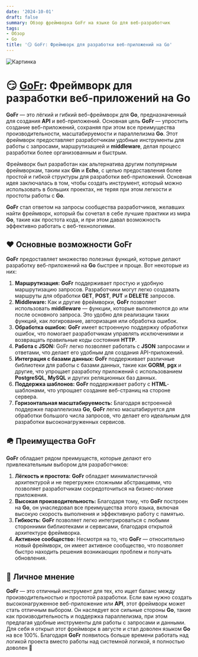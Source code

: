 ```yaml
---
date: '2024-10-01'
draft: false
summary: Обзор фреймворка GoFr на языке Go для веб-разработчик
tags:
- Обзор
- Go
title: '😏 GoFr: Фреймворк для разработки веб-приложений на Go'
---
```


![Картинка](http://localhost:1313/images/posts/image_44.jpg)

# 😏 [**GoFr**](https://gofr.dev/): Фреймворк для разработки веб-приложений на Go

**GoFr** — это лёгкий и гибкий веб-фреймворк для **Go**, предназначенный для создания **API** и веб-приложений. Основная цель **GoFr** — упростить создание веб-приложений, сохраняя при этом все преимущества производительности, масштабируемости и параллелизма **Go**. Этот фреймворк предоставляет разработчикам удобные инструменты для работы с запросами, маршрутизацией и **middleware**, делая процесс разработки более организованным и быстрым.

Фреймворк был разработан как альтернатива другим популярным фреймворкам, таким как **Gin** и **Echo**, с целью предоставления более простой и гибкой структуры для разработки веб-приложений. Основная идея заключалась в том, чтобы создать инструмент, который можно использовать в больших проектах, не теряя при этом легкости и простоты работы с **Go**.

**GoFr** стал ответом на запросы сообщества разработчиков, желавших найти фреймворк, который бы сочетал в себе лучшие практики из мира **Go**, такие как простота кода, и при этом давал возможность эффективно работать с веб-технологиями.

## ❤️ Основные возможности GoFr
**GoFr** предоставляет множество полезных функций, которые делают разработку веб-приложений на **Go** быстрее и проще. Вот некоторые из них:
1. **__Маршрутизация:__** **GoFr** поддерживает простую и удобную маршрутизацию запросов. Разработчики могут легко создавать маршруты для обработки **GET**, **POST**, **PUT** и **DELETE** запросов.
2. **__Middleware:__** Как и другие фреймворки, **GoFr** позволяет использовать **middleware** — функции, которые выполняются до или после основного запроса. Это удобно для реализации таких функций, как логирование, авторизация или обработка ошибок.
3. **__Обработка ошибок:__** **GoFr** имеет встроенную поддержку обработки ошибок, что помогает разработчикам управлять исключениями и возвращать правильные коды состояния **HTTP**.
4. **__Работа с JSON:__** GoFr легко позволяет работать с **JSON** запросами и ответами, что делает его удобным для создания API-приложений.
5. **__Интеграция с базами данных:__ GoFr** поддерживает различные библиотеки для работы с базами данных, такие как **GORM**, **pgx** и другие, что упрощает разработку приложений с использованием **PostgreSQL**, **MySQL** и других реляционных баз данных.
6. **__Поддержка шаблонов:__** **GoFr** поддерживает работу с **HTML**-шаблонами, что упрощает создание веб-страниц на стороне сервера.
7. **__Горизонтальная масштабируемость:__** Благодаря встроенной поддержке параллелизма **Go**, **GoFr** легко масштабируется для обработки большого числа запросов, что делает его идеальным для разработки высоконагруженных сервисов.

## 🪖 Преимущества GoFr
**GoFr** обладает рядом преимуществ, которые делают его привлекательным выбором для разработчиков:
1. **__Лёгкость и простота:__** **GoFr** обладает минималистичной архитектурой и не перегружен сложными абстракциями, что позволяет разработчикам сосредоточиться на бизнес-логике приложения.
2. **__Высокая производительность:__** Благодаря тому, что **GoFr** построен на **Go**, он унаследовал все преимущества этого языка, включая высокую скорость выполнения и эффективную работу с памятью.
3. **__Гибкость:__** **GoFr** позволяет легко интегрироваться с любыми сторонними библиотеками и сервисами, благодаря открытой архитектуре фреймворка.
4. **__Активное сообщество:__** Несмотря на то, что **GoFr** — относительно новый фреймворк, он имеет активное сообщество, что позволяет быстро находить решения возникающих проблем и получать обновления.

## 🥷 Личное мнение
**GoFr** — это отличный инструмент для тех, кто ищет баланс между производительностью и простотой разработки. Если вам нужно создать высоконагруженное веб-приложение или **API**, этот фреймворк может стать отличным выбором. Он наследует все сильные стороны **Go**, такие как производительность и поддержка параллелизма, при этом предлагая удобные инструменты для работы с запросами и данными.
Для себя я открыл этот фреймворк в августе и стал доволен языком **Go** на все 100%. Благодаря **GoFr** появилось больше времени работать над логикой проекта вместо работы над системной логикой, я полностью доволен 🥤
